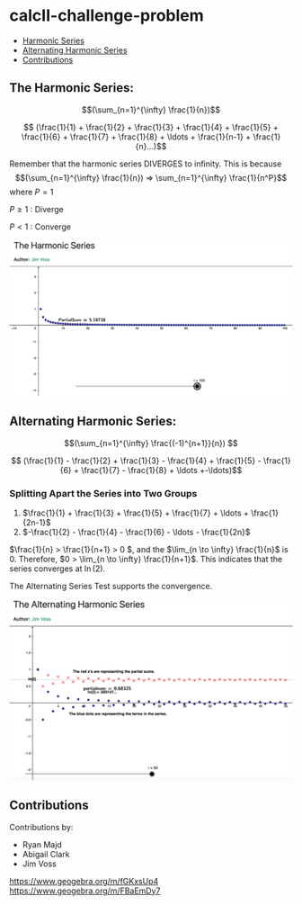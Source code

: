 # calcII-challenge-problem

- [Harmonic Series](#the-harmonic-series)
- [Alternating Harmonic Series](#alternating-harmonic-series)
- [Contributions](#Contributions)

## The Harmonic Series:

$$(\sum_{n=1}^{\infty} \frac{1}{n})$$

$$ (\frac{1}{1} + \frac{1}{2} + \frac{1}{3} + \frac{1}{4} + \frac{1}{5} + \frac{1}{6} + \frac{1}{7} + \frac{1}{8} + \ldots + \frac{1}{n-1} + \frac{1}{n}...)$$

Remember that the harmonic series DIVERGES to infinity.
This is because
$$(\sum_{n=1}^{\infty} \frac{1}{n}) => \sum_{n=1}^{\infty} \frac{1}{n^P}$$ where $P = 1$

<span></span> $P \ge 1$ : Diverge

$P < 1$ : Converge

![Harmonic Series to n = 100 by Jim Voss](image.png)

## Alternating Harmonic Series:

$$(\sum_{n=1}^{\infty} \frac{(-1)^{n+1}}{n}) $$

$$ (\frac{1}{1} - \frac{1}{2} + \frac{1}{3} - \frac{1}{4} + \frac{1}{5} - \frac{1}{6} + \frac{1}{7} - \frac{1}{8} + \ldots +-\ldots)$$

### Splitting Apart the Series into Two Groups

1. $\frac{1}{1} + \frac{1}{3} + \frac{1}{5} + \frac{1}{7} + \ldots + \frac{1}{2n-1}$
2. $-\frac{1}{2} - \frac{1}{4} - \frac{1}{6} - \ldots - \frac{1}{2n}$

<span></span>$\frac{1}{n} > \frac{1}{n+1} > 0 $, and the $\lim_{n \to \infty} \frac{1}{n}$ is $0$. Therefore, $0 > \lim_{n \to \infty} \frac{1}{n+1}$. This indicates that the series converges at $\ln(2)$.

The Alternating Series Test supports the convergence.

![Alternating Series to n = 50 by Jim Voss](image-1.png)

## Contributions

Contributions by:

- Ryan Majd
- Abigail Clark
- Jim Voss

https://www.geogebra.org/m/fGKxsUp4
https://www.geogebra.org/m/FBaEmDy7
